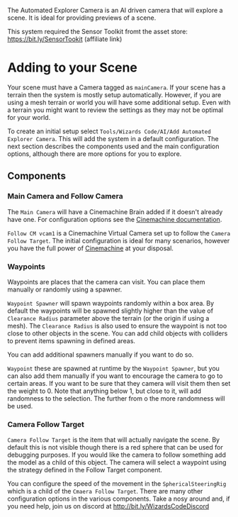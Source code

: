 The Automated Explorer Camera is an AI driven camera that will explore a scene. It is ideal for providing previews of a scene.

This system required the Sensor Toolkit fromt the asset store: https://bit.ly/SensorTookit (affiliate link)

# Adding to your Scene

Your scene must have a Camera tagged as `mainCamera`. If your scene has a terrain then the system is mostly setup automatically. However, if you are using a mesh terrain or world you will have some additional setup. Even with a terrain you might want to review the settings as they may not be optimal for your world.

To create an initial setup select `Tools/Wizards Code/AI/Add Automated Explorer Camera`. This will add the system in a default configuration. The next section describes the components used and the main configuration options, although there are more options for you to explore.

## Components

### Main Camera and Follow Camera

The `Main Camera` will have a Cinemachine Brain added if it doesn't already have one. For configuration options see the [Cinemachine documentation](https://unity.com/unity/features/editor/art-and-design/cinemachine).

`Follow CM vcam1` is a Cinemachine Virtual Camera set up to follow the `Camera Follow Target`. The initial configuration is ideal for many scenarios, however you have the full power of [Cinemachine](https://unity.com/unity/features/editor/art-and-design/cinemachine) at your disposal.

### Waypoints

Waypoints are places that the camera can visit. You can place them manually or randomly using a spawner.

`Waypoint Spawner` will spawn waypoints randomly within a box area. By default the waypoints will be spawned slightly higher than the value of `Clearance Radius` parameter above the terrain (or the origin if using a mesh). The `Clearance Radius` is also used to ensure the waypoint is not too close to other objects in the scene. You can add child objects with colliders to prevent items spawning in defined areas.

You can add additional spawners manually if you want to do so.

`Waypoint` these are spawned at runtime by the `Waypoint Spawner`, but you can also add them manually if you want to encourage the camera to go to certain areas. If you want to be sure that they camera will visit them then set the weight to 0. Note that anything below 1, but close to it, will add randomness to the selection. The further from o the more randomness will be used.

### Camera Follow Target

`Camera Follow Target` is the item that will actually navigate the scene. By default this is not visible though there is a red sphere that can be used for debugging purposes. If you would like the camera to follow something add the model as a child of this object. The camera will select a waypoint using the strategy defined in the Follow Target component.

You can configure the speed of the movement in the `SphericalSteeringRig` which is a child of the `Cmaera Follow Target`. There are many other configuration options in the various components. Take a nosy around and, if you need help, join us on discord at http://bit.ly/WizardsCodeDiscord


